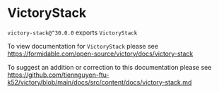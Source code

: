 # VictoryStack

`victory-stack@^30.0.0` exports `VictoryStack`

To view documentation for `VictoryStack` please see https://formidable.com/open-source/victory/docs/victory-stack

To suggest an addition or correction to this documentation please see https://github.com/tiennguyen-ftu-k52/victory/blob/main/docs/src/content/docs/victory-stack.md